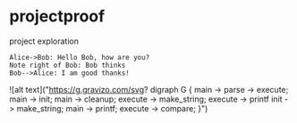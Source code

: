 # projectproof
project exploration

```sequence
Alice->Bob: Hello Bob, how are you?
Note right of Bob: Bob thinks
Bob-->Alice: I am good thanks!
```

![alt text]("https://g.gravizo.com/svg?
 digraph G {
   main -> parse -> execute;
   main -> init;
   main -> cleanup;
   execute -> make_string;
   execute -> printf
   init -> make_string;
   main -> printf;
   execute -> compare;
 }")
 
